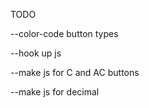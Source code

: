 TODO


--color-code button types


--hook up js


--make js for C and AC buttons


--make js for decimal